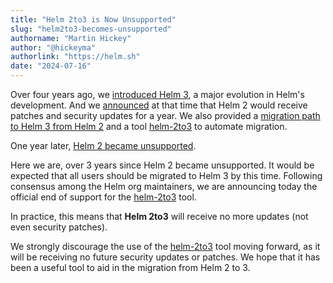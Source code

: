 ```yaml
---
title: "Helm 2to3 is Now Unsupported"
slug: "helm2to3-becomes-unsupported"
authorname: "Martin Hickey"
author: "@hickeyma"
authorlink: "https://helm.sh"
date: "2024-07-16"
---
```


Over four years ago, we [introduced Helm 3](https://helm.sh/blog/helm-3-released/), a major evolution in Helm's development. And we [announced](https://helm.sh/blog/2019-10-22-helm-2150-released/) at that time that Helm 2 would receive patches and security updates for a year. We also provided a [migration path to Helm 3 from Helm 2](https://helm.sh/docs/topics/v2_v3_migration/) and a tool [helm-2to3](https://github.com/helm/helm-2to3) to automate migration.

One year later, [Helm 2 became unsupported](https://helm.sh/blog/helm-2-becomes-unsupported/).

Here we are, over 3 years since Helm 2 became unsupported. It would be expected that all users should be migrated to Helm 3 by this time. Following consensus among the Helm org maintainers, we are announcing today the official end of support for the [helm-2to3](https://github.com/helm/helm-2to3) tool.

In practice, this means that **Helm 2to3** will receive no more updates (not even security patches).

We strongly discourage the use of the [helm-2to3](https://github.com/helm/helm-2to3) tool moving forward, as it will be receiving no future security updates or patches. We hope that it has been a useful tool to aid in the migration from Helm 2 to 3.
